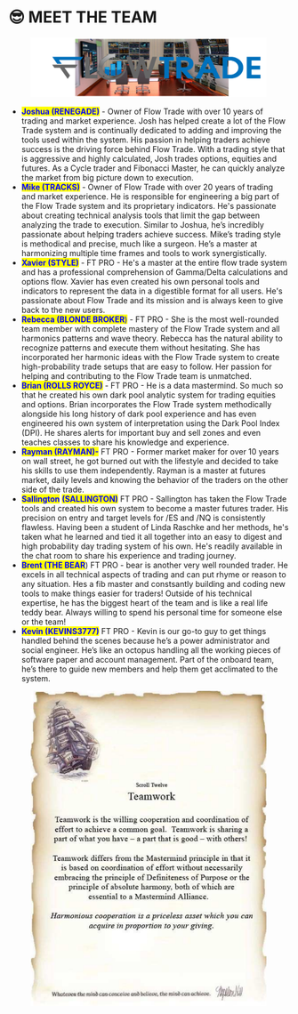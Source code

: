 # 😎 MEET THE TEAM

<figure><img src="../.gitbook/assets/Screenshot 2022-12-05 181207.png" alt=""><figcaption></figcaption></figure>



* <mark style="color:blue;">**Joshua (RENEGADE)**</mark> - Owner of Flow Trade with over 10 years of trading and market experience. Josh has helped create a lot of the Flow Trade system and is continually dedicated to adding and improving the tools used within the system. His passion in helping traders achieve success is the driving force behind Flow Trade. With a trading style that is aggressive and highly calculated, Josh trades options, equities and futures. As a Cycle trader and Fibonacci Master, he can quickly analyze the market from big picture down to execution.
* <mark style="color:blue;">**Mike (TRACKS)**</mark> - Owner of Flow Trade with over 20 years of trading and market experience. He is responsible for engineering a big part of the Flow Trade system and its proprietary indicators. He's passionate about creating technical analysis tools that limit the gap between analyzing the trade to execution. Similar to Joshua, he’s incredibly passionate about helping traders achieve success. Mike’s trading style is methodical and precise, much like a surgeon. He’s a master at harmonizing multiple time frames and tools to work synergistically.
* <mark style="color:blue;">**Xavier (STYLE)**</mark> - FT PRO - He's a master at the entire flow trade system and has a professional comprehension of Gamma/Delta calculations and options flow. Xavier has even created his own personal tools and indicators to represent the data in a digestible format for all users. He's passionate about Flow Trade and its mission and is always keen to give back to the new users.
* <mark style="color:blue;">**Rebecca (BLONDE BROKER**</mark><mark style="color:blue;">)</mark> - FT PRO - She is the most well-rounded team member with complete mastery of the Flow Trade system and all harmonics patterns and wave theory. Rebecca has the natural ability to recognize patterns and execute them without hesitating. She has incorporated her harmonic ideas with the Flow Trade system to create high-probability trade setups that are easy to follow. Her passion for helping and contributing to the Flow Trade team is unmatched.
* <mark style="color:blue;">**Brian (ROLLS ROYCE)**</mark> - FT PRO - He is a data mastermind. So much so that he created his own dark pool analytic system for trading equities and options. Brian incorporates the Flow Trade system methodically alongside his long history of dark pool experience and has even engineered his own system of interpretation using the Dark Pool Index (DPI). He shares alerts for important buy and sell zones and even teaches classes to share his knowledge and experience.
* <mark style="color:blue;">**Rayman (RAYMAN)-**</mark> FT PRO - Former market maker for over 10 years on wall street, he got burned out with the lifestyle and decided to take his skills to use them independently. Rayman is a master at futures market, daily levels and knowing the behavior of the traders on the other side of the trade.
* <mark style="color:blue;">**Sallington**</mark> <mark style="color:blue;">**(SALLINGTON)**</mark> FT PRO - Sallington has taken the Flow Trade tools and created his own system to become a master futures trader. His precision on entry and target levels for /ES and /NQ is consistently flawless. Having been a student of Linda Raschke and her methods, he's taken what he learned and tied it all together into an easy to digest and high probability day trading system of his own. He's readily available in the chat room to share his experience and trading journey.
* <mark style="color:blue;">**Brent (THE BEAR**</mark>) FT PRO -  bear is another very well rounded trader.  He excels in all technical aspects of trading and can put rhyme or reason to any situation.  Hes a fib master and constsantly building and coding new tools to make things easier for traders!  Outside of his technical expertise, he has the biggest heart of the team and is like a real life teddy bear.  Always willing to spend his personal time for someone else or the team!
* <mark style="color:blue;">**Kevin (KEVINS3777)**</mark> FT PRO - Kevin is our go-to guy to get things handled behind the scenes because he’s a power administrator and social engineer. He’s like an octopus handling all the working pieces of software paper and account management. Part of the onboard team, he’s there to guide new members and help them get acclimated to the system.

<figure><img src="../.gitbook/assets/12.png" alt=""><figcaption></figcaption></figure>
